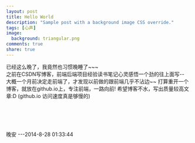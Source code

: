 ```yaml
---
layout: post
title: Hello World
description: "Sample post with a background image CSS override."
tags: [心声]
image:
  background: triangular.png
comments: true
share: true
---
```


已经这么晚了，我竟然也习惯晚睡了~~~
<br />
之前在CSDN写博客，前端后端项目经验读书笔记心灵感悟一个劲的往上面写--
大概一个月前决定走前端了，才发现以前做的跟前端几乎不沾边~~
打算重开一个博客，就放在github.io上，专注前端，一路向前!
希望博客不水，写出质量较高文章:D (github.io 访问速度真是够慢的)
<br />	
<br />	
<br />	
晚安 ---2014-8-28 01:33:44
							
